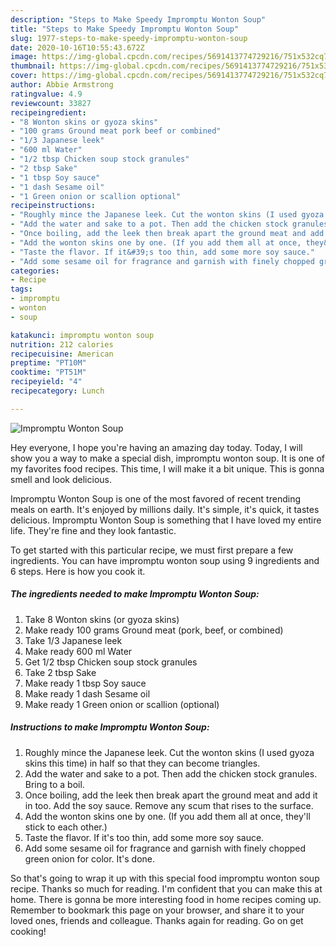 ```yaml
---
description: "Steps to Make Speedy Impromptu Wonton Soup"
title: "Steps to Make Speedy Impromptu Wonton Soup"
slug: 1977-steps-to-make-speedy-impromptu-wonton-soup
date: 2020-10-16T10:55:43.672Z
image: https://img-global.cpcdn.com/recipes/5691413774729216/751x532cq70/impromptu-wonton-soup-recipe-main-photo.jpg
thumbnail: https://img-global.cpcdn.com/recipes/5691413774729216/751x532cq70/impromptu-wonton-soup-recipe-main-photo.jpg
cover: https://img-global.cpcdn.com/recipes/5691413774729216/751x532cq70/impromptu-wonton-soup-recipe-main-photo.jpg
author: Abbie Armstrong
ratingvalue: 4.9
reviewcount: 33827
recipeingredient:
- "8 Wonton skins or gyoza skins"
- "100 grams Ground meat pork beef or combined"
- "1/3 Japanese leek"
- "600 ml Water"
- "1/2 tbsp Chicken soup stock granules"
- "2 tbsp Sake"
- "1 tbsp Soy sauce"
- "1 dash Sesame oil"
- "1 Green onion or scallion optional"
recipeinstructions:
- "Roughly mince the Japanese leek. Cut the wonton skins (I used gyoza skins this time) in half so that they can become triangles."
- "Add the water and sake to a pot. Then add the chicken stock granules. Bring to a boil."
- "Once boiling, add the leek then break apart the ground meat and add it in too. Add the soy sauce. Remove any scum that rises to the surface."
- "Add the wonton skins one by one. (If you add them all at once, they&#39;ll stick to each other.)"
- "Taste the flavor. If it&#39;s too thin, add some more soy sauce."
- "Add some sesame oil for fragrance and garnish with finely chopped green onion for color. It&#39;s done."
categories:
- Recipe
tags:
- impromptu
- wonton
- soup

katakunci: impromptu wonton soup 
nutrition: 212 calories
recipecuisine: American
preptime: "PT10M"
cooktime: "PT51M"
recipeyield: "4"
recipecategory: Lunch

---
```



![Impromptu Wonton Soup](https://img-global.cpcdn.com/recipes/5691413774729216/751x532cq70/impromptu-wonton-soup-recipe-main-photo.jpg)

Hey everyone, I hope you're having an amazing day today. Today, I will show you a way to make a special dish, impromptu wonton soup. It is one of my favorites food recipes. This time, I will make it a bit unique. This is gonna smell and look delicious.



Impromptu Wonton Soup is one of the most favored of recent trending meals on earth. It's enjoyed by millions daily. It's simple, it's quick, it tastes delicious. Impromptu Wonton Soup is something that I have loved my entire life. They're fine and they look fantastic.


To get started with this particular recipe, we must first prepare a few ingredients. You can have impromptu wonton soup using 9 ingredients and 6 steps. Here is how you cook it.

<!--inarticleads1-->

##### The ingredients needed to make Impromptu Wonton Soup:

1. Take 8 Wonton skins (or gyoza skins)
1. Make ready 100 grams Ground meat (pork, beef, or combined)
1. Take 1/3 Japanese leek
1. Make ready 600 ml Water
1. Get 1/2 tbsp Chicken soup stock granules
1. Take 2 tbsp Sake
1. Make ready 1 tbsp Soy sauce
1. Make ready 1 dash Sesame oil
1. Make ready 1 Green onion or scallion (optional)




<!--inarticleads2-->

##### Instructions to make Impromptu Wonton Soup:

1. Roughly mince the Japanese leek. Cut the wonton skins (I used gyoza skins this time) in half so that they can become triangles.
1. Add the water and sake to a pot. Then add the chicken stock granules. Bring to a boil.
1. Once boiling, add the leek then break apart the ground meat and add it in too. Add the soy sauce. Remove any scum that rises to the surface.
1. Add the wonton skins one by one. (If you add them all at once, they&#39;ll stick to each other.)
1. Taste the flavor. If it&#39;s too thin, add some more soy sauce.
1. Add some sesame oil for fragrance and garnish with finely chopped green onion for color. It&#39;s done.




So that's going to wrap it up with this special food impromptu wonton soup recipe. Thanks so much for reading. I'm confident that you can make this at home. There is gonna be more interesting food in home recipes coming up. Remember to bookmark this page on your browser, and share it to your loved ones, friends and colleague. Thanks again for reading. Go on get cooking!

